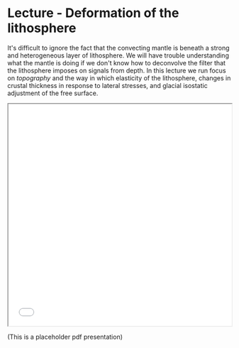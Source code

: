 # Lecture - Deformation of the lithosphere 

It's difficult to ignore the fact that the convecting mantle is beneath a strong and heterogeneous layer of lithosphere. We will have trouble understanding what the mantle is doing if we don't know how to deconvolve the filter that the lithosphere imposes on signals from depth. In this lecture we run focus on *topography* and the way in which elasticity of the lithosphere, changes in crustal thickness in response to lateral stresses, and glacial isostatic adjustment of the free surface.

<iframe src="../Figures/PDFs/PHYS3070_lithosphere.pdf" width="100%" height="500px", allowfullscreen>
</iframe>

(This is a placeholder pdf presentation) 


<!-- 
A lecture can have some notes and a slideshow. 

<iframe src="../slideshows/example_slide_deck1.reveal.html" title="Slideshow" width=100%, height=500, allowfullscreen></iframe>

The embedding is via an `html iframe` that points to the built path (all the slides are rendered into the 
slideshows directory at the `root` level of the book)

```html
<iframe src="../slideshows/example_slide_deck1.reveal.html" title="Slideshow" width=100%, height=500, allowfullscreen></iframe>
```
-->


